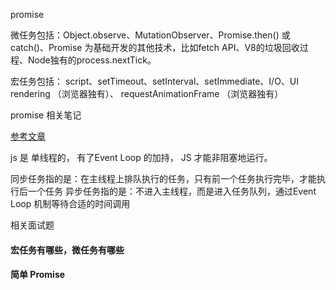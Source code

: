 promise


微任务包括：Object.observe、MutationObserver、Promise.then() 或 catch()、Promise 为基础开发的其他技术，比如fetch API、V8的垃圾回收过程、Node独有的process.nextTick。

宏任务包括： script、setTimeout、setInterval、setImmediate、I/O、UI rendering （浏览器独有）、 requestAnimationFrame （浏览器独有）


promise 相关笔记



[参考文章](https://juejin.im/post/6844904077537574919w)



js 是 单线程的， 有了Event Loop 的加持， JS 才能非阻塞地运行。


同步任务指的是：在主线程上排队执行的任务，只有前一个任务执行完毕，才能执行后一个任务
异步任务指的是：不进入主线程，而是进入任务队列，通过Event Loop 机制等待合适的时间调用


相关面试题


####  宏任务有哪些，微任务有哪些


#### 简单 Promise












